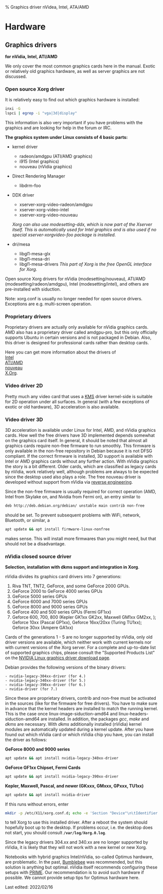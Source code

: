 % Graphics driver nVidea, Intel, ATA/AMD

# Hardware

## Graphics drivers

**for nVidia, Intel, ATI/AMD**

We only cover the most common graphics cards here in the manual. Exotic or relatively old graphics hardware, as well as server graphics are not discussed.  

### Open source Xorg driver

It is relatively easy to find out which graphics hardware is installed:

~~~sh
inxi -G
lspci | egrep -i "vga|3d|display"
~~~

This information is also very important if you have problems with the graphics and are looking for help in the forum or IRC.

**The graphics system under Linux consists of 4 basic parts:**

+ kernel driver 
    - radeon/amdgpu (ATI/AMD graphics)
    - i915 (Intel graphics)
    - nouveau (nVidia graphics)

+ Direct Rendering Manager  
    - libdrm-foo 

+ DDX driver 
    - xserver-xorg-video-radeon/amdgpu
    - xserver-xorg-video-intel
    - xserver-xorg-video-nouveau
    
  _Xorg can also use modesetting-ddx, which is now part of the Xserver itself. This is automatically used for Intel graphics and is also used if no special xserver-xorgvideo-foo package is installed._

+ dri/mesa 
    - libgl1-mesa-glx
    - libgl1-mesa-dri
    - libgl1-mesa-drivers
  _This part of Xorg is the free OpenGL interface for Xorg._

Open source Xorg drivers for nVidia (modesetting/nouveau), ATI/AMD (modesetting/radeon/amdgpu), Intel (modesetting/intel), and others are pre-installed with siduction.

Note: xorg.conf is usually no longer needed for open source drivers. Exceptions are e.g. multi-screen operation.

### Proprietary drivers

Proprietary drivers are actually only available for nVidia graphics cards. AMD also has a proprietary driver called amdgpu-pro, but this only officially supports Ubuntu in certain versions and is not packaged in Debian. Also, this driver is designed for professional cards rather than desktop cards.

Here you can get more information about the drivers of  
[Intel](http://www.x.org/wiki/IntelGraphicsDriver)  
[ATI/AMD](http://www.x.org/wiki/radeon)  
[nouveau](http://nouveau.freedesktop.org/wiki/FeatureMatrix)  
[X.Org](http://xorg.freedesktop.org/).

### Video driver 2D

Pretty much any video card that uses a [KMS](https://wiki.debian.org/KernelModesetting) driver kernel-side is suitable for 2D operation under all surfaces. In general (with a few exceptions of exotic or old hardware), 3D acceleration is also available.

### Video driver 3D

3D acceleration is available under Linux for Intel, AMD, and nVidia graphics cards. How well the free drivers have 3D implemented depends somewhat on the graphics card itself. In general, it should be noted that almost all graphics cards require non-free firmware to run smoothly. This firmware is only available in the non-free repository in Debian because it is not DFSG compliant. If the correct firmware is installed, 3D support is available with Intel or AMD graphics cards without any further action. With nVidia graphics the story is a bit different. Older cards, which are classified as legacy cards by nVidia, work relatively well, although problems are always to be expected since the desktop used also plays a role. The free nouveau driver is developed without support from nVidia via [reverse engineering](https://en.wikipedia.org/wiki/Reverse_Engineering).

Since the non-free firmware is usually required for correct operation (AMD, Intel from Skylake on, and Nvidia from Fermi on), an entry similar to

~~~sh
deb http://deb.debian.org/debian/ unstable main contrib non-free 
~~~

should be set. To prevent subsequent problems with WiFi, network, Bluetooth, or similar, a 

~~~sh
apt update && apt install firmware-linux-nonfree
~~~

makes sense. This will install more firmwares than you might need, but that should not be a disadvantage.

### nVidia closed source driver

**Selection, installation with dkms support and integration in Xorg**.

nVidia divides its graphics card drivers into 7 generations:

1. Riva TNT, TNT2, GeForce, and some GeForce 2000 GPUs.
2. GeForce 2000 to GeForce 4000 series GPUs
3. GeForce 5000 series GPUs
4. GeForce 6000 and 7000 series GPUs
5. GeForce 8000 and 9000 series GPUs
6. GeForce 400 and 500 series GPUs (Fermi GF1xx)
7. Geforce 600, 700, 800 (Kepler GK1xx GK2xx, Maxwell GM1xx GM2xx, );  
   Geforce 10xx (Pascal GP1xx), Geforce 16xx/20xx (Turing TU1xx); Geforce 30xx (Ampere GA1xx)

Cards of the generations 1 - 5 are no longer supported by nVidia, only old driver versions are available, which neither work with current kernels nor with current versions of the Xorg server. For a complete and up-to-date list of supported graphics chips, please consult the "Supported Products List" on the [NVIDIA Linux graphics driver download page](http://www.nvidia.com/object/unix.html).  

Debian provides the following versions of the binary drivers:

    - nvidia-legacy-304xx-driver (for 4.)
    - nvidia-legacy-340xx-driver (for 5.)
    - nvidia-legacy-390xx-driver (for 6.)
    - nvidia-driver (for 7.)

Since these are proprietary drivers, contrib and non-free must be activated in the sources (like for the firmware for free drivers). You have to make sure in advance that the kernel headers are installed to match the running kernel. This is the case once linux-image-siduction-amd64 and linux-headers-siduction-amd64 are installed. In addition, the packages *gcc*, *make* and *dkms* are necessary. With *dkms* additionally installed (nVidia) kernel modules are automatically updated during a kernel update. After you have found out which nVidia card or which nVidia chip you have, you can install the driver as follows:  

**GeForce 8000 and 9000 series**

~~~sh
apt update && apt install nvidia-legacy-340xx-driver  
~~~

**GeForce GF1xx Chipset, Fermi Cards**

~~~sh
apt update && apt install nvidia-legacy-390xx-driver
~~~

**Kepler, Maxwell, Pascal, and newer (GKxxx, GMxxx, GPxxx, TU1xx)**

~~~sh
apt update && apt install nvidia-driver
~~~

If this runs without errors, enter

~~~sh
mkdir -p /etc/X11/xorg.conf.d; echo -e 'Section "Device"\n\tIdentifier "My GPU"\n\tDriver "nvidia"\nEndSection' > /etc/X11/xorg.conf.d/20-nvidia.conf
~~~

to tell Xorg to use this installed driver. After a reboot the system should hopefully boot up to the desktop. If problems occur, i.e. the desktop does not start, you should consult **`/var/log/Xorg.0.log`**.

Since the legacy drivers 304.xx and 340.xx are no longer supported by nVidia, it is likely that they will not work with a new kernel or new Xorg.

Notebooks with hybrid graphics Intel/nVidia, so-called Optimus hardware, are problematic. In the past, [Bumblebee](https://wiki.debian.org/Bumblebee) was recommended, but this solution is anything but optimal. nVidia itself recommends configuring these setups with [PRIME](https://devtalk.nvidia.com/default/topic/957814/linux/prime-and-prime-synchronization/). Our recommendation is to avoid such hardware if possible. We cannot provide setup tips for Optimus hardware here.

<div id="rev">Last edited: 2022/02/16</div>
